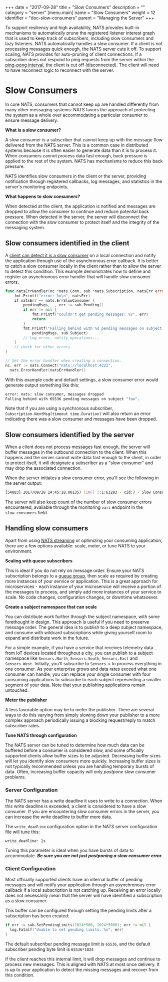+++
date = "2017-09-28"
title = "Slow Consumers"
description = ""
category = "server"
[menu.main]
  name = "Slow Consumers"
  weight = 12
  identifier = "doc-slow-consumers"
  parent = "Managing the Server"
+++

To support resiliency and high availability, NATS provides built-in mechanisms to automatically prune the registered listener interest graph that is used to keep track of subscribers, including slow consumers and lazy listeners. NATS automatically handles a slow consumer. If a client is not processing messages quick enough, the NATS server cuts it off. To support scaling, NATS provides for auto-pruning of client connections. If a subscriber does not respond to ping requests from the server within the [ping-pong interval](/documentation/internals/nats-protocol/), the client is cut off (disconnected). The client will need to have reconnect logic to reconnect with the server.

# Slow Consumers

In core NATS, consumers that cannot keep up are handled differently from many other messaging systems:  NATS favors the approach of protecting the system as a whole over accommodating a particular consumer to ensure message delivery.

__What is a slow consumer?__

A slow consumer is a subscriber that cannot keep up with the message flow delivered from the NATS server.  This is a common case in distributed systems because it is often easier to generate data than it is to process it.  When consumers cannot process data fast enough, back pressure is applied to the rest of the system.  NATS has mechanisms to reduce this back pressure.

NATS identifies slow consumers in the client or the server, providing notification through registered callbacks, log messages, and statistics in the server's monitoring endpoints.

__What happens to slow consumers?__

When detected at the client, the application is notified and messages are dropped to allow the consumer to continue and reduce potential back pressure.  When detected in the server, the server will disconnect the connection with the slow consumer to protect itself and the integrity of the messaging system.

## Slow consumers identified in the client

A [client can detect it is a slow consumer](/doc/writing_applications/advanced#slow-consumers) on a local connection and notify the application through use of the asynchronous error callback.  It is better to catch a slow consumer locally in the client rather than to allow the server to detect this condition.  This example demonstrates how to define and register an asynchronous error handler that will handle slow consumer errors.

```go
func natsErrHandler(nc *nats.Conn, sub *nats.Subscription, natsErr error) {
	fmt.Printf("error: %v\n", natsErr)
	if natsErr == nats.ErrSlowConsumer {
		pendingMsgs, _, err := sub.Pending()
		if err != nil {
			fmt.Printf("couldn't get pending messages: %v", err)
			return
		}
		fmt.Printf("Falling behind with %d pending messages on subject %q.\n",
			pendingMsgs, sub.Subject)
		// Log error, notify operations...
	}
	// check for other errors
}

// Set the error handler when creating a connection.
nc, err := nats.Connect("nats://localhost:4222",
  nats.ErrorHandler(natsErrHandler))
```

With this example code and default settings, a slow consumer error would generate output something like this:

```sh
error: nats: slow consumer, messages dropped
Falling behind with 65536 pending messages on subject "foo".
```

Note that if you are using a synchronous subscriber, `Subscription.NextMsg(timeout time.Duration)` will also return an error indicating there was a slow consumer and messages have been dropped.

## Slow consumers identified by the server

When a client does not process messages fast enough, the server will buffer messages in the outbound connection to the client.  When this happens and the server cannot write data fast enough to the client, in order to protect itself, it will designate a subscriber as a "slow consumer" and may drop the associated connection.

When the server initiates a slow consumer error, you'll see the following in the server output:

```sh
[54083] 2017/09/28 14:45:18.001357 [INF] ::1:63283 - cid:7 - Slow Consumer Detected
```

The server will also keep count of the number of slow consumer errors encountered, available through the monitoring `varz` endpoint in the `slow_consumers` field.

## Handling slow consumers

Apart from using [NATS streaming](http://nats.io/doc/streaming/nats-streaming-intro/) or optimizing your consuming application, there are a few options available:  scale, meter, or tune NATS to your environment.

__Scaling with queue subscribers__

This is ideal if you do not rely on message order.  Ensure your NATS subscription belongs to a [queue group](http://nats.io/documentation/concepts/nats-queueing/), then scale as required by creating more instances of your service or application.  This is a great approach for microservices - each instance of your microservice will receive a portion of the messages to process, and simply add more instances of your service to scale.  No code changes, configuration changes, or downtime whatsoever.

__Create a subject namespace that can scale__

You can distribute work further through the subject namespace, with some forethought in design.  This approach is useful if you need to preserve message order.  The general idea is to publish to a deep subject namespace, and consume with wildcard subscriptions while giving yourself room to expand and distribute work in the future.

For a simple example, if you have a service that receives telemetry data from IoT devices located throughout a city, you can publish to a subject namespace like `Sensors.North`, `Sensors.South`, `Sensors.East` and `Sensors.West`.  Initially, you'll subscribe to `Sensors.>` to process everything in one consumer.  As your enterprise grows and data rates exceed what one consumer can handle, you can replace your single consumer with four consuming applications to subscribe to each subject representing a smaller segment of your data.  Note that your publishing applications remain untouched.

__Meter the publisher__

A less favorable option may be to meter the publisher.  There are several ways to do this varying from simply slowing down your publisher to a more complex approach periodically issuing a blocking request/reply to match subscriber rates.

__Tune NATS through configuration__  

The NATS server can be tuned to determine how much data can be buffered before a consumer is considered slow, and some officially supported clients allow buffer sizes to be adjusted.  Decreasing buffer sizes will let you identify slow consumers more quickly.  Increasing buffer sizes is not typically recommended unless you are handling temporary bursts of data.  Often, increasing buffer capacity will only *postpone* slow consumer problems.

### Server Configuration

The NATS server has a write deadline it uses to write to a connection.  When this write deadline is exceeded, a client is considered to have a slow consumer.  If you are encountering slow consumer errors in the server, you can increase the write deadline to buffer more data.

The `write_deadline` configuration option in the NATS server configuration file will tune this:

```ascii
write_deadline: 2s
```

  Tuning this parameter is ideal when you have bursts of data to accommodate.  **_Be sure you are not just postponing a slow consumer error._**

### Client Configuration

Most officially supported clients have an internal buffer of pending messages and will notify your application through an asynchronous error callback if a local subscription is not catching up.  Receiving an error locally does not necessarily mean that the server will have identified a subscription as a slow consumer.

This buffer can be configured through setting the pending limits after a subscription has been created:

```go
if err := sub.SetPendingLimits(1024*500, 1024*5000); err != nil {
  log.Fatalf("Unable to set pending limits: %v", err)
}
```

The default subscriber pending message limit is `65536`, and the default subscriber pending byte limit is `65536*1024`

If the client reaches this internal limit, it will drop messages and continue to process new messages.  This is aligned with NATS at most once delivery.  It is up to your application to detect the missing messages and recover from this condition.